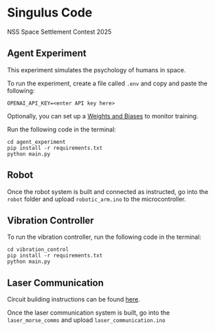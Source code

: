 # Singulus Code
NSS Space Settlement Contest 2025

## Agent Experiment
This experiment simulates the psychology of humans in space.

To run the experiment, create a file called `.env` and copy and paste the following:
```
OPENAI_API_KEY=<enter API key here>
```

Optionally, you can set up a [Weights and Biases](https://wandb.ai/) to monitor training.

Run the following code in the terminal:
```
cd agent_experiment
pip install -r requirements.txt
python main.py
```

## Robot
Once the robot system is built and connected as instructed, go into the `robot` folder and upload `robotic_arm.ino` to the microcontroller.

## Vibration Controller
To run the vibration controller, run the following code in the terminal:
```
cd vibration_control
pip install -r requirements.txt
python main.py
```
## Laser Communication
Circuit building instructions can be found [here](https://www.instructables.com/Two-Way-Morse-Code-Communication-System/).

Once the laser communication system is built, go into the `laser_morse_comms` and upload `laser_communication.ino`
